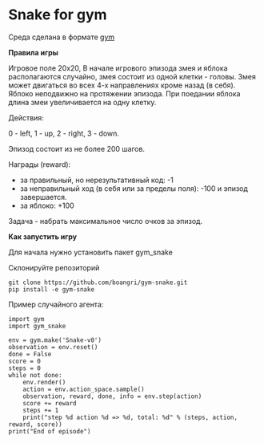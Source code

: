 # Snake for gym

Среда сделана в формате [gym](https://gym.openai.com)

**Правила игры**

Игровое поле 20x20, В начале игрового эпизода змея и яблока располагаются случайно, змея состоит из одной клетки - головы.
Змея может двигаться во всех 4-х направлениях кроме назад (в себя). Яблоко неподвижно на протяжении эпизода. При поедании яблока длина змеи увеличивается на одну клетку.

Действия:

0 - left, 1 - up, 2 - right, 3 - down.

Эпизод состоит из не более 200 шагов. 

Награды (reward):
- за правильный, но нерезультативный код: -1
- за неправильный ход (в себя или за пределы поля): -100 и эпизод завершается.
- за яблоко: +100

Задача - набрать максимальное число очков за эпизод.

**Как запустить игру**

Для начала нужно установить пакет gym_snake

Склонируйте репозиторий

```
git clone https://github.com/boangri/gym-snake.git
pip install -e gym-snake
```

Пример случайного агента:

```
import gym
import gym_snake

env = gym.make('Snake-v0')
observation = env.reset()
done = False
score = 0
steps = 0
while not done:
    env.render()
    action = env.action_space.sample()
    observation, reward, done, info = env.step(action)
    score += reward
    steps += 1
    print("step %d action %d => %d, total: %d" % (steps, action, reward, score))
print("End of episode")
```
